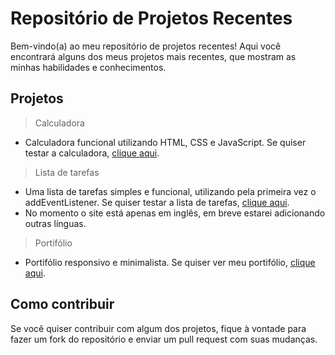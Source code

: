 # Repositório de Projetos Recentes

Bem-vindo(a) ao meu repositório de projetos recentes! Aqui você encontrará alguns dos meus projetos mais recentes, que mostram as minhas habilidades e conhecimentos.

## Projetos

> Calculadora
- Calculadora funcional utilizando HTML, CSS e JavaScript. Se quiser testar a calculadora, [clique aqui](https://bernardomrl-calculator.netlify.app).
> Lista de tarefas
- Uma lista de tarefas simples e funcional, utilizando pela primeira vez o addEventListener. Se quiser testar a lista de tarefas, [clique aqui](https://bernardomrl-todo.netlify.app).
- No momento o site está apenas em inglês, em breve estarei adicionando outras línguas.
> Portifólio
- Portifólio responsivo e minimalista. Se quiser ver meu portifólio, [clique aqui](https://bernardomrl.netlify.app).

## Como contribuir

Se você quiser contribuir com algum dos projetos, fique à vontade para fazer um fork do repositório e enviar um pull request com suas mudanças.
